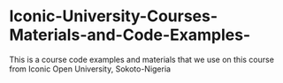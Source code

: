 # Iconic-University-Courses-Materials-and-Code-Examples-
This is a course code examples and materials that we use on this course from Iconic Open University, Sokoto-Nigeria 
